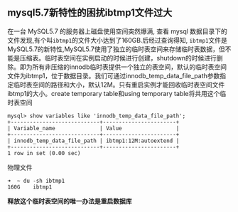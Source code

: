 ## mysql5.7新特性的困扰ibtmp1文件过大
在一台 MySQL5.7 的服务器上磁盘使用空间突然爆满, 查看 mysql 数据目录下的文件发现,有个叫`ibtmp1`的文件大小达到了160GB.后经过查询得知, `ibtmp1`文件是 MySQL5.7的新特性,MySQL5.7使用了独立的临时表空间来存储临时表数据，但不能是压缩表。临时表空间在实例启动的时候进行创建，shutdown的时候进行删除。即为所有非压缩的innodb临时表提供一个独立的表空间，默认的临时表空间文件为ibtmp1，位于数据目录。我们可通过innodb_temp_data_file_path参数指定临时表空间的路径和大小，默认12M。只有重启实例才能回收临时表空间文件ibtmp1的大小。create temporary table和using temporary table将共用这个临时表空间
```
mysql> show variables like 'innodb_temp_data_file_path';
+----------------------------+-----------------------+
| Variable_name              | Value                 |
+----------------------------+-----------------------+
| innodb_temp_data_file_path | ibtmp1:12M:autoextend |
+----------------------------+-----------------------+
1 row in set (0.00 sec)
```
物理文件
```
➜  ~ du -sh ibtmp1 
160G    ibtmp1
```
**释放这个临时表空间的唯一办法是重启数据库**